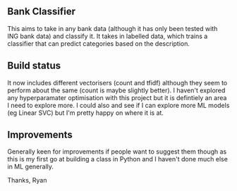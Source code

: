 ## Bank Classifier
This aims to take in any bank data (although it has only been tested with ING bank data) and classify it. It takes in labelled data, which trains a classifier that can predict categories based on the description.

## Build status
It now includes different vectorisers (count and tfidf) although they seem to perform about the same (count is maybe slightly better).
I haven't explored any hyperparamater optimisation with this project but it is defintiely an area I need to explore more.
I could also and see if I can explore more ML models (eg Linear SVC) but I'm pretty happy on where it is at.

## Improvements
Generally keen for improvements if people want to suggest them though as this is my first go at building a class in Python and I haven't done much else in ML generally.

Thanks,
Ryan
